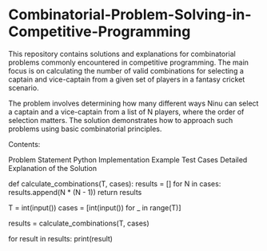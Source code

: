 # Combinatorial-Problem-Solving-in-Competitive-Programming

This repository contains solutions and explanations for combinatorial problems commonly encountered in competitive programming. The main focus is on calculating the number of valid combinations for selecting a captain and vice-captain from a given set of players in a fantasy cricket scenario.

The problem involves determining how many different ways Ninu can select a captain and a vice-captain from a list of N players, where the order of selection matters. The solution demonstrates how to approach such problems using basic combinatorial principles.

Contents:

Problem Statement
Python Implementation
Example Test Cases
Detailed Explanation of the Solution

def calculate_combinations(T, cases):
    results = []
    for N in cases:
        results.append(N * (N - 1))
    return results

T = int(input())
cases = [int(input()) for _ in range(T)]

results = calculate_combinations(T, cases)

for result in results:
    print(result)
